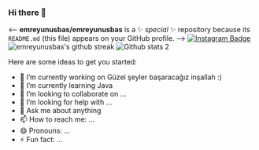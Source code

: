 ### Hi there 👋
<--
**emreyunusbas/emreyunusbas** is a ✨ _special_ ✨ repository because its `README.md` (this file) appears on your GitHub profile.
-->
[![Instagram Badge](https://img.shields.io/badge/-Instagram-C13584?style=flat-quare&labelColor=C13584&logo=instagram&logoColor=white&link=link)](link) 
![emreyunusbas's github streak](https://github-readme-streak-stats.herokuapp.com/?user=emreyunusbas&theme=blue-green)
![Github stats 2](https://github-readme-stats.vercel.app/api?username=emreyunusbas&show_icons=true&theme=radical)

Here are some ideas to get you started:

- 🔭 I’m currently working on Güzel şeyler başaracağız inşallah :)
- 🌱 I’m currently learning Java
- 👯 I’m looking to collaborate on ...
- 🤔 I’m looking for help with ...
- 💬 Ask me about anything
- 📫 How to reach me: ...
- 😄 Pronouns: ...
- ⚡ Fun fact: ...
